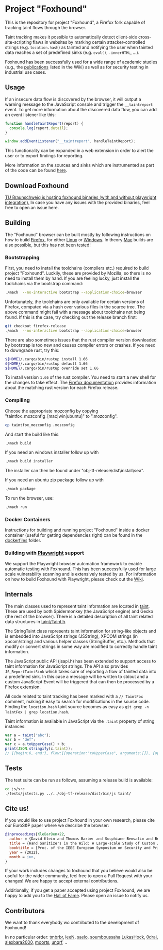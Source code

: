 # Project "Foxhound"

This is the repository for project "Foxhound", a Firefox fork capable of tracking taint flows through the browser.

Taint tracking makes it possible to automatically detect client-side cross-site-scripting flaws in websites by marking certain attacker-controlled strings (e.g. `location.hash`) as tainted and notifying the user when tainted data reaches a set of predefined sinks (e.g. `eval()`, `.innerHTML`, ...).

Foxhound has been successfully used for a wide range of academic studies (e.g., the [publications](https://github.com/SAP/project-foxhound/wiki/Publications) listed in the Wiki) as well as for security testing in industrial use cases.

## Usage

If an insecure data flow is discovered by the browser, it will output a warning message to the JavaScript console and trigger the `__taintreport` event.
To get more information about the discovered data flow, you can add an event listener like this:

```javascript
function handleTaintReport(report) {
  console.log(report.detail);
}

window.addEventListener("__taintreport", handleTaintReport);
```

This functionality can be expanded in a web extension in order to alert the user or to export findings for reporting.

More information on the sources and sinks which are instrumented as part of the code can be found [here](taint).

## Download Foxhound

[TU Braunschweig is hosting foxhound binaries (with and without playwright 
integration).](https://foxhound.ias.tu-bs.de/)
In case you have any issues with the provided binaries, feel free to open an issue here.

## Building
The "Foxhound" browser can be built mostly by following instructions on how to build [Firefox](https://firefox-source-docs.mozilla.org/setup/), for either [Linux](https://firefox-source-docs.mozilla.org/setup/linux_build.html) or [Windows](https://firefox-source-docs.mozilla.org/setup/windows_build.html). In theory [Mac](https://firefox-source-docs.mozilla.org/setup/macos_build.html) builds are also possible, but this has not been tested!

### Bootstrapping
First, you need to install the toolchains (compilers etc.) required to build project "Foxhound". Luckily, these are provided by Mozilla, so there is no need to install them by hand.
If you are feeling lucky, just install the toolchains via the bootstrap command:

```bash
./mach  --no-interactive bootstrap --application-choice=browser
```

Unfortunately, the toolchains are only available for certain versions of Firefox, computed via a hash over various files in the source tree.
The above command might fail with a message about toolchains not being found. If this is the case, try checking out the release branch first:

```bash
git checkout firefox-release
./mach  --no-interactive bootstrap --application-choice=browser
```

There are also sometimes issues that the rust compiler version downloaded by bootstrap is too new and causes compiler errors or crashes.
If you need to downgrade rust, try this:

```bash
${HOME}/.cargo/bin/rustup install 1.66
${HOME}/.cargo/bin/rustup default 1.66
${HOME}/.cargo/bin/rustup override set 1.66
```

To install version `1.66` of the rust compiler. You need to start a new shell for the changes to take effect.
The [Firefox documentation](https://firefox-source-docs.mozilla.org/writing-rust-code/update-policy.html#schedule) provides information about the matching rust version for each Firefox release.

### Compiling

Choose the appropriate mozconfig by copying "taintfox_mozconfig\_[mac|win|ubuntu]" to ".mozconfig".

```bash
cp taintfox_mozconfig .mozconfig
```

And start the build like this:

```bash
./mach build
```

If you need an windows installer follow up with
```bash
./mach build installer
```
The installer can then be found under "obj-tf-release\dist\install\sea\".

If you need an ubuntu zip package follow up with
```bash
./mach package
```
To run the browser, use:
```bash
./mach run
```

### Docker Containers
Instructions for building and running project "Foxhound" inside a docker container (useful for getting dependencies right) can be found in the [dockerfiles](dockerfiles) folder.

### Building with [Playwright](https://playwright.dev) support

We support the Playwright browser automation framework to enable automatic testing with Foxhound.
This has been successfully used for large scale vulnerability scanning and is extensively tested by us.
For information on how to build Foxhound with Playwright, please check out the [Wiki](https://github.com/SAP/project-foxhound/wiki/Building-Foxhound-(with-playwright-integration)).


## Internals

The main classes used to represent taint information are located in [taint](taint). These are used by both Spidermonkey (the JavaScript engine)
and Gecko (the rest of the browser). There is a detailed description of all taint related data structures in [taint/Taint.h](taint/Taint.h).

The StringTaint class represents taint information for string-like objects and is embedded into JavaScript strings (JSString), XPCOM strings
(in xpcom/string) and various helper classes (StringBuffer, etc.). Methods that modify or convert strings in some way are modified to
correctly handle taint information.

The JavaScript public API (jsapi.h) has been extended to support access to taint information for JavaScript strings. The API also provides
`JS_ReportTaintSink` which takes care of reporting a flow of tainted data into a predefined sink.
In this case a message will be written to stdout and a custom JavaScript Event will be triggered that can then be processed by a Firefox extension.

All code related to taint tracking has been marked with a `// TaintFox` comment, making it easy to search for modifications in the source code.
Finding the `location.hash` taint source becomes as easy as `git grep -n TaintFox | grep location.hash`.

Taint information is available in JavaScript via the `.taint` property of string instances:

```javaScript
var a = taint("abc");
var b = "def";
var c = a.toUpperCase() + b;
print(JSON.stringify(c.taint));
// [{begin:0, end:3, flow:[{operation:"toUpperCase", arguments:[]}, {operation:"Manual taint source", arguments:["abc"]}]}]
```

## Tests

The test suite can be run as follows, assuming a release build is available:

```bash
cd js/src
./tests/jstests.py ../../obj-tf-release/dist/bin/js taint/
```

## Cite us!

If you would like to use project Foxhound in your own research, please cite our EuroS&P paper where we describe the browser:

```bibtex
@inproceedings{KleBarBen+22,
  author = {David Klein and Thomas Barber and Souphiane Bensalim and Ben Stock and Martin Johns},
  title = {Hand Sanitizers in the Wild: A Large-scale Study of Custom JavaScript Sanitizer Functions},
  booktitle = {Proc. of the IEEE European Symposium on Security and Privacy},
  year = {2022},
  month = jun,
}
```

If your work includes changes to foxhound that you believe would also be useful for the wider community, feel free to open a Pull Request with your changes! We are happy to accept external contributions.

Additionally, if you get a paper accepted using project Foxhound, we are happy to add you to the [Hall of Fame](https://github.com/SAP/project-foxhound/wiki/Publications). Please open an issue to notify us.

## Contributors

We want to thank everybody wo contributed to the development of Foxhound!

In no particular order: [tmbrbr](https://github.com/tmbrbr), [leeN](https://github.com/leeN), [saelo](https://github.com/saelo), [soumboussaha](https://github.com/soumboussaha) [LukasHock](https://github.com/LukasHock), [0drai](https://github.com/0drai), [alexbara2000](https://github.com/alexbara2000), [moorts](https://github.com/moorts), [unqrf](https://github.com/unqrf), ..
